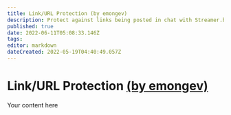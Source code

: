 ```yaml
---
title: Link/URL Protection (by emongev)
description: Protect against links being posted in chat with Streamer.bot.
published: true
date: 2022-06-11T05:08:33.146Z
tags: 
editor: markdown
dateCreated: 2022-05-19T04:40:49.057Z
---
```


# Link/URL Protection [(by emongev)](https://www.twitch.tv/emongev)
Your content here